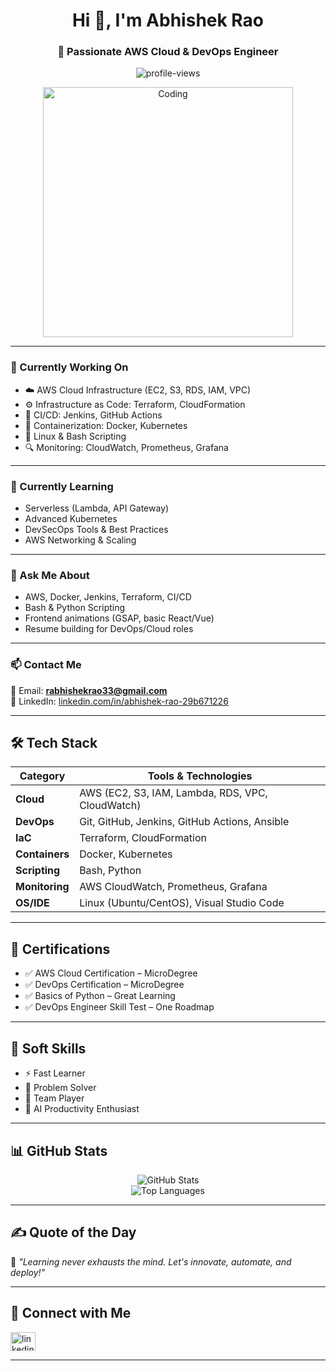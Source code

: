  
 

<h1 align="center">Hi 👋, I'm Abhishek Rao</h1>
<h3 align="center">🚀 Passionate AWS Cloud & DevOps Engineer</h3>

<p align="center">
  <img src="https://komarev.com/ghpvc/?username=abhishekrao&label=Profile%20views&color=0e75b6&style=flat" alt="profile-views" />
</p>

<p align="center">
  <img align="center" alt="Coding" width="400" src="https://cdn.dribbble.com/users/1162077/screenshots/3848914/media/7ed7d5ca9486e0f9f9b0bd9e5bc6a6bd.gif" />
</p>

---

### 🔭 Currently Working On

- ☁️ AWS Cloud Infrastructure (EC2, S3, RDS, IAM, VPC)
- ⚙️ Infrastructure as Code: Terraform, CloudFormation
- 🚀 CI/CD: Jenkins, GitHub Actions
- 🐳 Containerization: Docker, Kubernetes
- 🐧 Linux & Bash Scripting
- 🔍 Monitoring: CloudWatch, Prometheus, Grafana

---

### 🌱 Currently Learning

- Serverless (Lambda, API Gateway)
- Advanced Kubernetes
- DevSecOps Tools & Best Practices
- AWS Networking & Scaling

---

### 💬 Ask Me About

- AWS, Docker, Jenkins, Terraform, CI/CD
- Bash & Python Scripting
- Frontend animations (GSAP, basic React/Vue)
- Resume building for DevOps/Cloud roles

---

### 📫 Contact Me

📧 Email: **rabhishekrao33@gmail.com**  
🔗 LinkedIn: [linkedin.com/in/abhishek-rao-29b671226](https://linkedin.com/in/abhishek-rao-29b671226)

---

## 🛠️ Tech Stack

| Category       | Tools & Technologies                                   |
|----------------|--------------------------------------------------------|
| **Cloud**      | AWS (EC2, S3, IAM, Lambda, RDS, VPC, CloudWatch)       |
| **DevOps**     | Git, GitHub, Jenkins, GitHub Actions, Ansible          |
| **IaC**        | Terraform, CloudFormation                              |
| **Containers** | Docker, Kubernetes                                     |
| **Scripting**  | Bash, Python                                           |
| **Monitoring** | AWS CloudWatch, Prometheus, Grafana                    |
| **OS/IDE**     | Linux (Ubuntu/CentOS), Visual Studio Code              |

---

## 📜 Certifications

- ✅ AWS Cloud Certification – MicroDegree  
- ✅ DevOps Certification – MicroDegree  
- ✅ Basics of Python – Great Learning  
- ✅ DevOps Engineer Skill Test – One Roadmap  

---

## 🌟 Soft Skills

- ⚡ Fast Learner  
- 🧠 Problem Solver  
- 🤝 Team Player  
- 🤖 AI Productivity Enthusiast  

---

## 📊 GitHub Stats

<p align="center">
  <img src="https://github-readme-stats.vercel.app/api?username=Abhishek-rao2&show_icons=true&theme=tokyonight" alt="GitHub Stats" />
  <br>
  <img src="https://github-readme-stats.vercel.app/api/top-langs?username=Abhishek-rao2&layout=compact&theme=tokyonight" alt="Top Languages" />
</p>

---

## ✍️ Quote of the Day

🧠 *"Learning never exhausts the mind. Let's innovate, automate, and deploy!"*

---

## 🔗 Connect with Me

<p align="left">
  <a href="https://linkedin.com/in/abhishek-rao-29b671226" target="blank">
    <img align="center" src="https://raw.githubusercontent.com/rahuldkjain/github-profile-readme-generator/master/src/images/icons/Social/linked-in-alt.svg" alt="linkedin" height="30" width="40" />
  </a>
</p>

---

